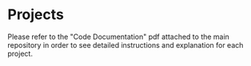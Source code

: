 # Projects
Please refer to the "Code Documentation" pdf attached to the main repository in order to see detailed instructions and explanation for each project.
